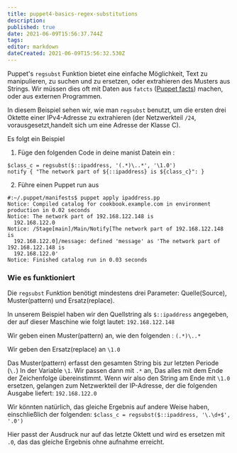 ```yaml
---
title: puppet4-basics-regex-substitutions
description: 
published: true
date: 2021-06-09T15:56:37.744Z
tags: 
editor: markdown
dateCreated: 2021-06-09T15:56:32.530Z
---
```


Puppet's `regsubst` Funktion bietet eine einfache Möglichkeit, Text zu manipulieren, zu suchen und zu ersetzen, oder extrahieren des Musters aus Strings. Wir müssen dies oft mit Daten aus `fatcts` ([Puppet facts](../puppet4-facts))  machen, oder aus externen Programmen.

In diesem Beispiel sehen wir, wie man `regsubst` benutzt, um die ersten drei Oktette einer IPv4-Adresse zu extrahieren (der Netzwerkteil `/24`, vorausgesetzt,handelt sich um eine Adresse der Klasse C).

Es folgt ein Beispiel


1. Füge den folgenden Code in deine manist Datein ein :
```
$class_c = regsubst($::ipaddress, '(.*)\..*', '\1.0')
notify { "The network part of ${::ipaddress} is ${class_c}": }
```

2. Führe einen Puppet run aus 

```
#:~/.puppet/manifests$ puppet apply ipaddress.pp 
Notice: Compiled catalog for cookbook.example.com in environment production in 0.02 seconds
Notice: The network part of 192.168.122.148 is
  192.168.122.0
Notice: /Stage[main]/Main/Notify[The network part of 192.168.122.148 is
  192.168.122.0]/message: defined 'message' as 'The network part of 192.168.122.148 is
  192.168.122.0'
Notice: Finished catalog run in 0.03 seconds
```

### Wie es funktioniert

Die `regsubst` Funktion benötigt mindestens drei Parameter: 
Quelle(Source), Muster(pattern) und Ersatz(replace).

In unserem Beispiel haben wir den Quellstring als `$::ipaddress` angegeben, der auf dieser Maschine wie folgt lautet:
`192.168.122.148`

Wir geben einen Muster(pattern) an, wie den folgenden :
`(.*)\..*`

Wir geben den Ersatz(replace) an 
`\1.0`

Das Muster(pattern) erfasst den gesamten String bis zur letzten Periode (`\.`) In der Variable `\1`.
Wir passen dann mit `.*` an, Das alles mit dem Ende der Zeichenfolge übereinstimmt. 
Wenn wir also den String am Ende mit `\1.0` ersetzen, gelangen zum Netzwerkteil der IP-Adresse, der die folgenden Ausgabe liefert:
`192.168.122.0`

Wir könnten natürlich, das gleiche Ergebnis auf andere Weise haben, einschließlich der folgenden:
`$class_c = regsubst($::ipaddress, '\.\d+$', '.0')`

Hier passt der Ausdruck nur auf das letzte Oktett und wird es ersetzen mit `.0`, das das gleiche Ergebnis ohne aufnahme erreicht.

